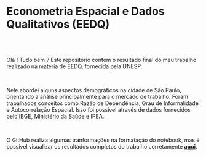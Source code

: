 # Econometria Espacial e Dados Qualitativos (EEDQ)

<br>

<br>

Olá ! Tudo bem ? Este repositório contém o resultado final do meu trabalho realizado na matéria de EEDQ, fornecida pela UNESP.  

<br>

Nele abordei alguns aspectos demográficos na cidade de São Paulo, orientando a análise principalmente para o mercado de trabalho. 
Foram trabalhados conceitos como Razão de Dependência, Grau de Informalidade e Autocorrelação Espacial. Isso foi possível através de dados fornecidos pelo IBGE, Ministério da Saúde e IPEA.

<br>

O GitHub realiza algumas tranformações na formatação do notebook, mas é possível visualizar os resultados completos do trabalho corretamente **[aqui](https://nbviewer.org/github/tp-duarte/Econometria-Espacial-e-Dados-Qualitativos/blob/main/EEDQ%20Trabalho%20Final%20-%20Thiago%20Pereira%20Duarte%20-Copy2.ipynb)**.
